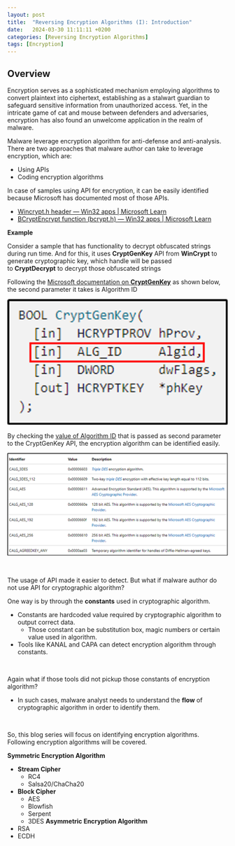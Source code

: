 ```yaml
---
layout:	post
title:  "Reversing Encryption Algorithms (I): Introduction"
date:   2024-03-30 11:11:11 +0200
categories: [Reversing Encryption Algorithms]
tags: [Encryption]
---
```


## Overview

Encryption serves as a sophisticated mechanism employing algorithms to convert plaintext into ciphertext, establishing as a stalwart guardian to safeguard sensitive information from unauthorized access. Yet, in the intricate game of cat and mouse between defenders and adversaries, encryption has also found an unwelcome application in the realm of malware.

Malware leverage encryption algorithm for anti-defense and anti-analysis. There are two approaches that malware author can take to leverage encryption, which are:

- Using APIs
- Coding encryption algorithms

In case of samples using API for encryption, it can be easily identified because Microsoft has documented most of those APIs.

- [Wincrypt.h header — Win32 apps | Microsoft Learn](https://learn.microsoft.com/en-us/windows/win32/api/wincrypt/)
- [BCryptEncrypt function (bcrypt.h) — Win32 apps | Microsoft Learn](https://learn.microsoft.com/en-us/windows/win32/api/bcrypt/nf-bcrypt-bcryptencrypt)

**Example**

Consider a sample that has functionality to decrypt obfuscated strings during run time. And for this, it uses **CryptGenKey** API from **WinCrypt** to generate cryptographic key, which handle will be passed to **CryptDecrypt** to decrypt those obfuscated strings

Following the [Microsoft documentation on **CryptGenKey**](https://learn.microsoft.com/en-us/windows/win32/api/wincrypt/nf-wincrypt-cryptdecrypt) as shown below, the second parameter it takes is Algorithm ID

![CryptDecrypt](/images/2024-03-30-Reversing-Encryption-Algorithm-I/CryptDecrypt.png)

By checking the [value of Algorithm ID](https://learn.microsoft.com/en-us/windows/win32/seccrypto/alg-id) that is passed as second parameter to the CryptGenKey API, the encryption algorithm can be identified easily.

![AlgorithmID](/images/2024-03-30-Reversing-Encryption-Algorithm-I/AlgorithmID.png)

<br>

The usage of API made it easier to detect. But what if malware author do not use API for cryptographic algorithm?

One way is by through the **constants** used in cryptographic algorithm.
- Constants are hardcoded value required by cryptographic algorithm to output correct data.
    - Those constant can be substitution box, magic numbers or certain value used in algorithm.
- Tools like KANAL and CAPA can detect encryption algorithm through constants.

<br>

Again what if those tools did not pickup those constants of encryption algorithm? 
- In such cases, malware analyst needs to understand the **flow** of cryptographic algorithm in order to identify them. 

<br>

So, this blog series will focus on identifying encryption algorithms. Following encryption algorithms will be covered.

**Symmetric Encryption Algorithm**
- **Stream Cipher**
    - RC4
    - Salsa20/ChaCha20
- **Block Cipher**
    - AES
    - Blowfish
    - Serpent
    - 3DES
**Asymmetric Encryption Algorithm**
- RSA
- ECDH